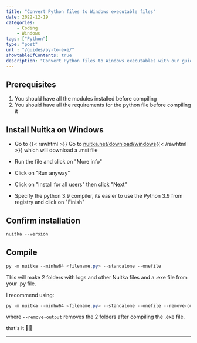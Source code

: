 ```yaml
---
title: "Convert Python files to Windows executable files"
date: 2022-12-19
categories:
    - Coding
    - Windows
tags: ["Python"]
type: "post"
url : "/guides/py-to-exe/"
showtableOfContents: true
description: "Convert Python files to Windows executables with our guide. Follow our step-by-step instructions to create standalone applications for easy distribution."
---
```


## Prerequisites
1. You should have all the modules installed before compiling
2. You should have all the requirements for the python file before compiling it

## Install Nuitka on Windows
- Go to {{< rawhtml >}} Go to <a href="https://nuitka.net/releases/Nuitka-6.1.177.win-amd64.py39.msi" target="_blank" rel="noopener noreferrer">nuitka.net/download/windows</a>{{< /rawhtml >}} which will download a .msi file 

- Run the file and click on "More info" 

- Click on "Run anyway"

- Click on "Install for all users" then click "Next" 

- Specify the python 3.9 compiler, its easier to use the Python 3.9 from registry and click on "Finish"

## Confirm installation 
```powershell
nuitka --version
```
## Compile 

```powershell
py -m nuitka --minhw64 <filename.py> --standalone --onefile
```
This will make 2 folders with logs and other Nuitka files and a .exe file from your .py file.

I recommend using: 
```powershell
py -m nuitka --minhw64 <filename.py> --standalone --onefile --remove-output
```

where ```--remove-output``` removes the 2 folders after compiling the .exe file.

that's it ✌🏽

-------------------------------------------------------------
  